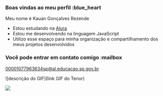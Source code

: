 ### Boas vindas ao meu perfil :blue_heart

Meu nome é Kauan Gonçalves Rezende

- Estou estudando na [Alura](https://www.alura.com.br)
- Estou me desenvolvendo na linguagem JavaScript
- Utilizo esse espaço para minha organização e compartilhamento dos meus projetos desenvolvidos

### Você pode entrar em contato comigo :mailbox

00001077963634sp@al.educacao.sp.gov.br


![descrição do GIF](link GIF do Tenor)


![](https://media1.tenor.com/m/y4VyyIQnGuAAAAAC/frieza-dragon-ball-z.gif)
